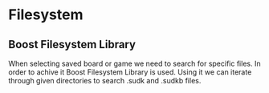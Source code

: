 # Filesystem

## Boost Filesystem Library

When selecting saved board or game we need to search for specific files. In order to achive it Boost Filesystem Library is used. Using it we can iterate through given directories to search .sudk and .sudkb files.




